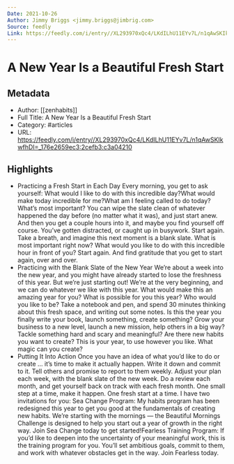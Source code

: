 ```yaml
---
Date: 2021-10-26
Author: Jimmy Briggs <jimmy.briggs@jimbrig.com>
Source: feedly
Link: https://feedly.com/i/entry//XL293970xQc4/LKdILhU11EYv7L/n1qAwSKIkwfhDI=_176e2659ec3:2cefb3:c3a04210
---
```

# A New Year Is a Beautiful Fresh Start

## Metadata
- Author: [[zenhabits]]
- Full Title: A New Year Is a Beautiful Fresh Start
- Category: #articles
- URL: https://feedly.com/i/entry//XL293970xQc4/LKdILhU11EYv7L/n1qAwSKIkwfhDI=_176e2659ec3:2cefb3:c3a04210

## Highlights
- Practicing a Fresh Start in Each Day
  Every morning, you get to ask yourself:
  What would I like to do with this incredible day?What would make today incredible for me?What am I feeling called to do today? What’s most important?
  You can wipe the slate clean of whatever happened the day before (no matter what it was), and just start anew.
  And then you get a couple hours into it, and maybe you find yourself off course. You’ve gotten distracted, or caught up in busywork.
  Start again.
  Take a breath, and imagine this next moment is a blank slate. What is most important right now? What would you like to do with this incredible hour in front of you?
  Start again. And find gratitude that you get to start again, over and over.
- Practicing with the Blank Slate of the New Year
  We’re about a week into the new year, and you might have already started to lose the freshness of this year. But we’re just starting out! We’re at the very beginning, and we can do whatever we like with this year.
  What would make this an amazing year for you?
  What is possible for you this year?
  Who would you like to be?
  Take a notebook and pen, and spend 30 minutes thinking about this fresh space, and writing out some notes.
  Is this the year you finally write your book, launch something, create something? Grow your business to a new level, launch a new mission, help others in a big way? Tackle something hard and scary and meaningful?
  Are there new habits you want to create?
  This is your year, to use however you like. What magic can you create?
- Putting It Into Action
  Once you have an idea of what you’d like to do or create … it’s time to make it actually happen.
  Write it down and commit to it. Tell others and promise to report to them weekly. Adjust your plan each week, with the blank slate of the new week. Do a review each month, and get yourself back on track with each fresh month.
  One small step at a time, make it happen. One fresh start at a time.
  I have two invitations for you:
  Sea Change Program: My habits program has been redesigned this year to get you good at the fundamentals of creating new habits. We’re starting with the mornings — the Beautiful Mornings Challenge is designed to help you start out a year of growth in the right way. Join Sea Change today to get started!Fearless Training Program: If you’d like to deepen into the uncertainty of your meaningful work, this is the training program for you. You’ll set ambitious goals, commit to them, and work with whatever obstacles get in the way. Join Fearless today.

